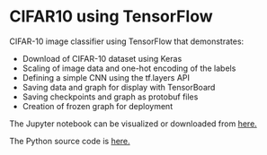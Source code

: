 # CIFAR10 using TensorFlow
CIFAR-10 image classifier using TensorFlow that demonstrates:

- Download of CIFAR-10 dataset using Keras
- Scaling of image data and one-hot encoding of the labels
- Defining a simple CNN using the tf.layers API
- Saving data and graph for display with TensorBoard
- Saving checkpoints and graph as protobuf files
- Creation of frozen graph for deployment


The Jupyter notebook can be visualized or downloaded from <a href="https://github.com/foolmarks/cifar10_tensorflow/blob/master/cifar10_tf.ipynb">here.</a> 

The Python source code is <a href="https://github.com/foolmarks/cifar10_tensorflow/blob/master/cifar10_tf.py">here.</a>
